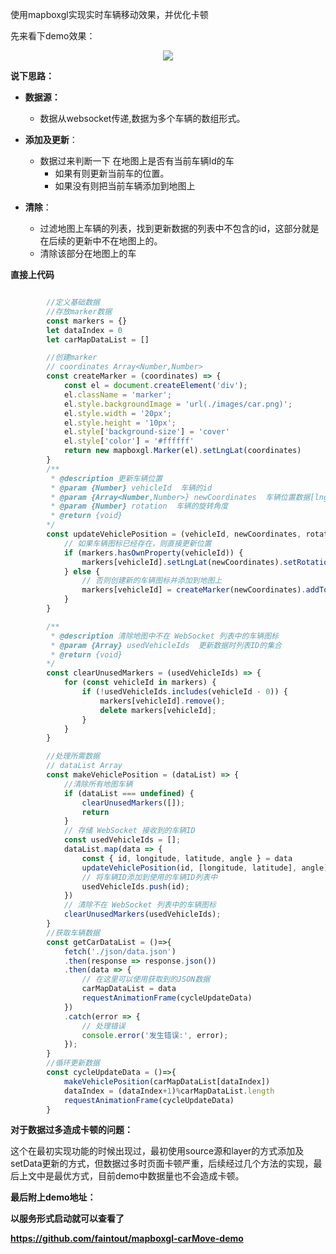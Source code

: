 使用mapboxgl实现实时车辆移动效果，并优化卡顿

先来看下demo效果：

<p align="center">
    <img src="./images/动画.gif" />
</p>

**说下思路：**


 - **数据源：**
   - 数据从websocket传递,数据为多个车辆的数组形式。
 - **添加及更新**：
   - 数据过来判断一下 在地图上是否有当前车辆Id的车
      - 如果有则更新当前车的位置。
      - 如果没有则把当前车辆添加到地图上

 - **清除**：
   - 过滤地图上车辆的列表，找到更新数据的列表中不包含的id，这部分就是在后续的更新中不在地图上的。
   - 清除该部分在地图上的车

**直接上代码**
```javascript

        //定义基础数据
        //存放marker数据
        const markers = {}
        let dataIndex = 0
        let carMapDataList = []

        //创建marker
        // coordinates Array<Number,Number>
        const createMarker = (coordinates) => {
            const el = document.createElement('div');
            el.className = 'marker';
            el.style.backgroundImage = 'url(./images/car.png)';
            el.style.width = '20px';
            el.style.height = '10px';
            el.style['background-size'] = 'cover'
            el.style['color'] = '#ffffff'
            return new mapboxgl.Marker(el).setLngLat(coordinates)
        }
        /**
         * @description 更新车辆位置
         * @param {Number} vehicleId  车辆的id
         * @param {Array<Number,Number>} newCoordinates  车辆位置数据[lng,lat]
         * @param {Number} rotation  车辆的旋转角度
         * @return {void} 
        */
        const updateVehiclePosition = (vehicleId, newCoordinates, rotation = 0) => {
            // 如果车辆图标已经存在，则直接更新位置
            if (markers.hasOwnProperty(vehicleId)) {
                markers[vehicleId].setLngLat(newCoordinates).setRotation(rotation);
            } else {
                // 否则创建新的车辆图标并添加到地图上
                markers[vehicleId] = createMarker(newCoordinates).addTo(map);
            }
        }

        /**
         * @description 清除地图中不在 WebSocket 列表中的车辆图标
         * @param {Array} usedVehicleIds  更新数据时列表ID的集合
         * @return {void} 
        */
        const clearUnusedMarkers = (usedVehicleIds) => {
            for (const vehicleId in markers) {
                if (!usedVehicleIds.includes(vehicleId - 0)) {
                    markers[vehicleId].remove();
                    delete markers[vehicleId];
                }
            }
        }

        //处理所需数据
        // dataList Array
        const makeVehiclePosition = (dataList) => {
            //清除所有地图车辆
            if (dataList === undefined) {
                clearUnusedMarkers([]);
                return
            }
            // 存储 WebSocket 接收到的车辆ID
            const usedVehicleIds = [];
            dataList.map(data => {
                const { id, longitude, latitude, angle } = data
                updateVehiclePosition(id, [longitude, latitude], angle);
                // 将车辆ID添加到使用的车辆ID列表中
                usedVehicleIds.push(id);
            })
            // 清除不在 WebSocket 列表中的车辆图标
            clearUnusedMarkers(usedVehicleIds);
        }
        //获取车辆数据
        const getCarDataList = ()=>{
            fetch('./json/data.json')
            .then(response => response.json())
            .then(data => {
                // 在这里可以使用获取到的JSON数据
                carMapDataList = data
                requestAnimationFrame(cycleUpdateData)
            })
            .catch(error => {
                // 处理错误
                console.error('发生错误:', error);
            });
        }
        //循环更新数据
        const cycleUpdateData = ()=>{
            makeVehiclePosition(carMapDataList[dataIndex])
            dataIndex = (dataIndex+1)%carMapDataList.length
            requestAnimationFrame(cycleUpdateData)
        }

```

**对于数据过多造成卡顿的问题：**

这个在最初实现功能的时候出现过，最初使用source源和layer的方式添加及setData更新的方式，但数据过多时页面卡顿严重，后续经过几个方法的实现，最后上文中是最优方式，目前demo中数据量也不会造成卡顿。

**最后附上demo地址：**

**以服务形式启动就可以查看了**

**https://github.com/faintout/mapboxgl-carMove-demo**




